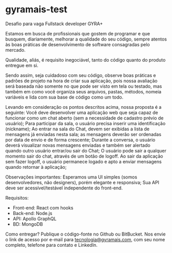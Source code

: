 # gyramais-test
Desafio para vaga Fullstack developer GYRA+

Estamos em busca de profissionais que gostem de programar e que busquem, diariamente, melhorar a qualidade do seu código, sempre atentos às boas práticas de desenvolvimento de software consagradas pelo mercado.

Qualidade, aliás, é requisito inegociável, tanto do código quanto do produto entregue em si.

Sendo assim, seja cuidadoso com seu código, observe boas práticas e padrões de projeto na hora de criar sua aplicação, pois nossa avaliação será baseada não somente no que pode ser visto em tela ou testado, mas também em como você organiza seus arquivos, pastas, métodos, nomeia variáveis e lida com sua base de código como um todo.

Levando em consideração os pontos descritos acima, nossa proposta é a seguinte:
Você deve desenvolver uma aplicação web que seja capaz de funcionar como um chat aberto (sem a necessidade de cadastro prévio de usuário);
Para participar da sala, o usuário precisa inserir uma identificação (nickname);
Ao entrar na sala do Chat, devem ser exibidas a lista de mensagens já enviadas nesta sala; as mensagens deverão ser ordenadas por data de envio e de forma crescente;
Durante a conversa, o usuário deverá visualizar novas mensagens enviadas e também ser alertado quando outro usuário entrar/ou sair do Chat;
O usuário pode sair a qualquer momento sair do chat, através de um botão de logoff.
Ao sair da aplicação sem fazer logoff, o usuário permanece logado e apto a enviar mensagens quando retornar à aplicação;

Observações importantes:
Esperamos uma UI simples (somos desenvolvedores, não designers), porém elegante e responsiva;
Sua API deve ser acessível/testável independente do front-end.

Requisitos:
- Front-end: React com hooks
- Back-end: Node.js
- API: Apollo GraphQL
- BD: MongoDB

Como entregar?
Publique o código-fonte no Github ou BitBucket. Nos envie o link de acesso por e-mail para tecnologia@gyramais.com, com seu nome completo, telefone para contato e LinkedIn.
